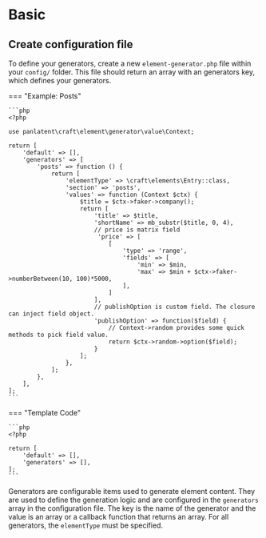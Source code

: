 # Basic

## Create configuration file

To define your generators, create a new `element-generator.php` file within your `config/` folder. This file should return an array with an generators key, which defines your generators.

=== "Example: Posts"

    ```php
    <?php

    use panlatent\craft\element\generator\value\Context;

    return [
        'default' => [],
        'generators' => [
            'posts' => function () {
                return [
                    'elementType' => \craft\elements\Entry::class,
                    'section' => 'posts',
                    'values' => function (Context $ctx) {
                        $title = $ctx->faker->company();
                        return [
                            'title' => $title,
                            'shortName' => mb_substr($title, 0, 4),
                            // price is matrix field
                             'price' => [
                                [
                                    'type' => 'range',
                                    'fields' => [
                                        'min' => $min,
                                        'max' => $min + $ctx->faker->numberBetween(10, 100)*5000,
                                    ],
                                ]
                            ],
                            // publishOption is custom field. The closure can inject field object.
                            'publishOption' => function($field) {
                                // Context->random provides some quick methods to pick field value.
                                return $ctx->random->option($field);
                            }
                        ];
                    },
                ];
            },
        ],
    ];
    ```

=== "Template Code"

    ```php
    <?php

    return [
        'default' => [],
        'generators' => [],
    ];
    ```

Generators are configurable items used to generate element content. They are used to define the generation logic and are
configured in the `generators` array in the configuration file. The key is the name of the generator and the value is
an array or a callback function that returns an array. For all generators, the `elementType` must be specified.
